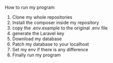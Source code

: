 How to run my program
1. Clone my whole repositories
2. Install the composer inside my repository
3. copy the .env.example to the original .env file
4. generate the Laravel key
5. Download my database
6. Patch my database to your localhost
7. Set my env if there is any difference
8. Finally run my program
